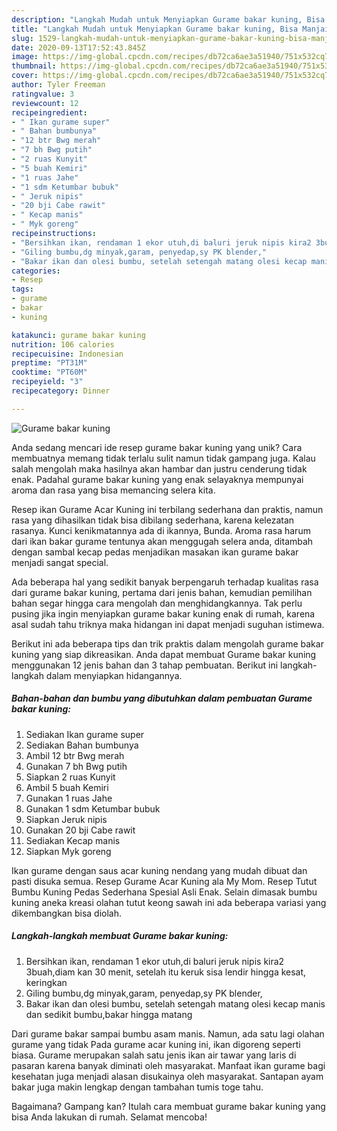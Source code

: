 ```yaml
---
description: "Langkah Mudah untuk Menyiapkan Gurame bakar kuning, Bisa Manjain Lidah"
title: "Langkah Mudah untuk Menyiapkan Gurame bakar kuning, Bisa Manjain Lidah"
slug: 1529-langkah-mudah-untuk-menyiapkan-gurame-bakar-kuning-bisa-manjain-lidah
date: 2020-09-13T17:52:43.845Z
image: https://img-global.cpcdn.com/recipes/db72ca6ae3a51940/751x532cq70/gurame-bakar-kuning-foto-resep-utama.jpg
thumbnail: https://img-global.cpcdn.com/recipes/db72ca6ae3a51940/751x532cq70/gurame-bakar-kuning-foto-resep-utama.jpg
cover: https://img-global.cpcdn.com/recipes/db72ca6ae3a51940/751x532cq70/gurame-bakar-kuning-foto-resep-utama.jpg
author: Tyler Freeman
ratingvalue: 3
reviewcount: 12
recipeingredient:
- " Ikan gurame super"
- " Bahan bumbunya"
- "12 btr Bwg merah"
- "7 bh Bwg putih"
- "2 ruas Kunyit"
- "5 buah Kemiri"
- "1 ruas Jahe"
- "1 sdm Ketumbar bubuk"
- " Jeruk nipis"
- "20 bji Cabe rawit"
- " Kecap manis"
- " Myk goreng"
recipeinstructions:
- "Bersihkan ikan, rendaman 1 ekor utuh,di baluri jeruk nipis kira2 3buah,diam kan 30 menit, setelah itu keruk sisa lendir hingga kesat, keringkan"
- "Giling bumbu,dg minyak,garam, penyedap,sy PK blender,"
- "Bakar ikan dan olesi bumbu, setelah setengah matang olesi kecap manis dan sedikit bumbu,bakar hingga matang"
categories:
- Resep
tags:
- gurame
- bakar
- kuning

katakunci: gurame bakar kuning 
nutrition: 106 calories
recipecuisine: Indonesian
preptime: "PT31M"
cooktime: "PT60M"
recipeyield: "3"
recipecategory: Dinner

---
```



![Gurame bakar kuning](https://img-global.cpcdn.com/recipes/db72ca6ae3a51940/751x532cq70/gurame-bakar-kuning-foto-resep-utama.jpg)

Anda sedang mencari ide resep gurame bakar kuning yang unik? Cara membuatnya memang tidak terlalu sulit namun tidak gampang juga. Kalau salah mengolah maka hasilnya akan hambar dan justru cenderung tidak enak. Padahal gurame bakar kuning yang enak selayaknya mempunyai aroma dan rasa yang bisa memancing selera kita.

Resep ikan Gurame Acar Kuning ini terbilang sederhana dan praktis, namun rasa yang dihasilkan tidak bisa dibilang sederhana, karena kelezatan rasanya. Kunci kenikmatannya ada di ikannya, Bunda. Aroma rasa harum dari ikan bakar gurame tentunya akan menggugah selera anda, ditambah dengan sambal kecap pedas menjadikan masakan ikan gurame bakar menjadi sangat special.

Ada beberapa hal yang sedikit banyak berpengaruh terhadap kualitas rasa dari gurame bakar kuning, pertama dari jenis bahan, kemudian pemilihan bahan segar hingga cara mengolah dan menghidangkannya. Tak perlu pusing jika ingin menyiapkan gurame bakar kuning enak di rumah, karena asal sudah tahu triknya maka hidangan ini dapat menjadi suguhan istimewa.


Berikut ini ada beberapa tips dan trik praktis dalam mengolah gurame bakar kuning yang siap dikreasikan. Anda dapat membuat Gurame bakar kuning menggunakan 12 jenis bahan dan 3 tahap pembuatan. Berikut ini langkah-langkah dalam menyiapkan hidangannya.

<!--inarticleads1-->

##### Bahan-bahan dan bumbu yang dibutuhkan dalam pembuatan Gurame bakar kuning:

1. Sediakan  Ikan gurame super
1. Sediakan  Bahan bumbunya
1. Ambil 12 btr Bwg merah
1. Gunakan 7 bh Bwg putih
1. Siapkan 2 ruas Kunyit
1. Ambil 5 buah Kemiri
1. Gunakan 1 ruas Jahe
1. Gunakan 1 sdm Ketumbar bubuk
1. Siapkan  Jeruk nipis
1. Gunakan 20 bji Cabe rawit
1. Sediakan  Kecap manis
1. Siapkan  Myk goreng


Ikan gurame dengan saus acar kuning nendang yang mudah dibuat dan pasti disuka semua. Resep Gurame Acar Kuning ala My Mom. Resep Tutut Bumbu Kuning Pedas Sederhana Spesial Asli Enak. Selain dimasak bumbu kuning aneka kreasi olahan tutut keong sawah ini ada beberapa variasi yang dikembangkan bisa diolah. 

<!--inarticleads2-->

##### Langkah-langkah membuat Gurame bakar kuning:

1. Bersihkan ikan, rendaman 1 ekor utuh,di baluri jeruk nipis kira2 3buah,diam kan 30 menit, setelah itu keruk sisa lendir hingga kesat, keringkan
1. Giling bumbu,dg minyak,garam, penyedap,sy PK blender,
1. Bakar ikan dan olesi bumbu, setelah setengah matang olesi kecap manis dan sedikit bumbu,bakar hingga matang


Dari gurame bakar sampai bumbu asam manis. Namun, ada satu lagi olahan gurame yang tidak Pada gurame acar kuning ini, ikan digoreng seperti biasa. Gurame merupakan salah satu jenis ikan air tawar yang laris di pasaran karena banyak diminati oleh masyarakat. Manfaat ikan gurame bagi kesehatan juga menjadi alasan disukainya oleh masyarakat. Santapan ayam bakar juga makin lengkap dengan tambahan tumis toge tahu. 

Bagaimana? Gampang kan? Itulah cara membuat gurame bakar kuning yang bisa Anda lakukan di rumah. Selamat mencoba!

